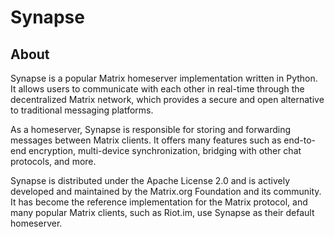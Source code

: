# Synapse

## About

Synapse is a popular Matrix homeserver implementation written in Python. It allows users to communicate with each other in real-time through the decentralized Matrix network, which provides a secure and open alternative to traditional messaging platforms.

As a homeserver, Synapse is responsible for storing and forwarding messages between Matrix clients. It offers many features such as end-to-end encryption, multi-device synchronization, bridging with other chat protocols, and more.

Synapse is distributed under the Apache License 2.0 and is actively developed and maintained by the Matrix.org Foundation and its community. It has become the reference implementation for the Matrix protocol, and many popular Matrix clients, such as Riot.im, use Synapse as their default homeserver.
